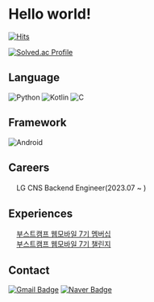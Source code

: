 # Hello world!
[![Hits](https://hits.seeyoufarm.com/api/count/incr/badge.svg?url=https%3A%2F%2Fgithub.com%2Fswjw13&count_bg=%23A33B39&title_bg=%23FF0000&icon=&icon_color=%23E7E7E7&title=hits&edge_flat=false)](https://hits.seeyoufarm.com)

[![Solved.ac Profile](http://mazassumnida.wtf/api/v2/generate_badge?boj=swjw13)](https://solved.ac/swjw13/)

## Language
![Python](https://img.shields.io/badge/Python-3776AB.svg?&style=for-the-badge&logo=Python&logoColor=white)
![Kotlin](https://img.shields.io/badge/Kotlin-7F52FF.svg?&style=for-the-badge&logo=Kotlin&logoColor=white)
![C](https://img.shields.io/badge/C-A8B9CC.svg?&style=for-the-badge&logo=C&logoColor=white)

## Framework
![Android](https://img.shields.io/badge/Android-3DDC84.svg?&style=for-the-badge&logo=Android&logoColor=white)

## Careers
<img src="https://user-images.githubusercontent.com/75927312/268228331-98fdccb1-e57c-49e0-8e71-453ea6ac5b28.png" width="16">LG CNS Backend Engineer(2023.07 ~ )

## Experiences
<a href="https://boostcamp.connect.or.kr/">
  <img src="https://user-images.githubusercontent.com/39405316/186857877-b1b4c4e2-5e83-433e-922b-73c61dbdf992.png" width="16">부스트캠프 웹모바일 7기 멤버십
<a>
<br/>
<a href="https://boostcamp.connect.or.kr/">
  <img src="https://user-images.githubusercontent.com/39405316/186857877-b1b4c4e2-5e83-433e-922b-73c61dbdf992.png" width="16">부스트캠프 웹모바일 7기 챌린지 
<a>
  
## Contact
[![Gmail Badge](https://img.shields.io/badge/Gmail-d14836?style=flat-square&logo=Gmail&logoColor=white&link=mailto:swjw13@gmail.com)](mailto:swjw13@gmail.com)
[![Naver Badge](https://img.shields.io/badge/Naver-03C75A?style=flat-square&logo=Naver&logoColor=white&link=mailto:swjw1110@naver.com)](mailto:swjw1110@naver.com)
